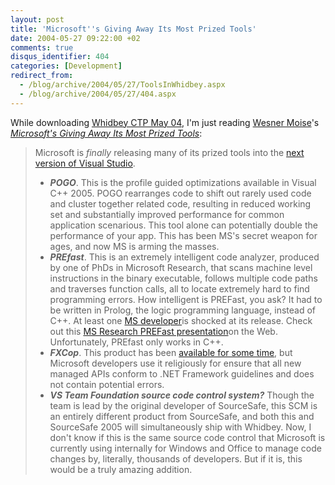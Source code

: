 ```yaml
---
layout: post
title: 'Microsoft''s Giving Away Its Most Prized Tools'
date: 2004-05-27 09:22:00 +02
comments: true
disqus_identifier: 404
categories: [Development]
redirect_from:
  - /blog/archive/2004/05/27/ToolsInWhidbey.aspx
  - /blog/archive/2004/05/27/404.aspx
---
```


While downloading [Whidbey CTP May 04](/archive/2004/05/27/visual-studio-2005-community-technology-preview-may-2004/), I'm just reading [Wesner Moise](http://wesnerm.blogs.com/net_undocumented/)'s *[Microsoft's Giving Away Its Most Prized Tools](http://wesnerm.blogs.com/net_undocumented/2004/05/microsofts_givi.html)*:

> Microsoft is *finally* releasing many of its prized tools into the [next version of Visual Studio](http://msdn.microsoft.com/vstudio/productinfo/roadmap.aspx).
>
> -   ***POGO***. This is the profile guided optimizations available in Visual C++ 2005. POGO rearranges code to shift out rarely used code and cluster together related code, resulting in reduced working set and substantially improved performance for common application scenarious. This tool alone can potentially double the performance of your app. This has been MS's secret weapon for ages, and now MS is arming the masses.
> -   ***PREfast***. This is an extremely intelligent code analyzer, produced by one of PhDs in Microsoft Research, that scans machine level instructions in the binary executable, follows multiple code paths and traverses function calls, all to locate extremely hard to find programming errors. How intelligent is PREFast, you ask? It had to be written in Prolog, the logic programming language, instead of C++. At least one [MS developer](http://rob.crabapples.net/archive/2004_05_23_default.htm#108559022050978424)is shocked at its release. Check out this [MS Research PREFast presentation](http://research.microsoft.com/specncheck/docs/pincus.ppt)on the Web. Unfortunately, PREfast only works in C++.
> -   ***FXCop***. This product has been [available for some time](http://www.gotdotnet.com/team/fxcop/), but Microsoft developers use it religiously for ensure that all new managed APIs conform to .NET Framework guidelines and does not contain potential errors.
> -   ***VS Team Foundation source code control system?*** Though the team is lead by the original developer of SourceSafe, this SCM is an entirely different product from SourceSafe, and both this and SourceSafe 2005 will simultaneously ship with Whidbey. Now, I don't know if this is the same source code control that Microsoft is currently using internally for Windows and Office to manage code changes by, literally, thousands of developers. But if it is, this would be a truly amazing addition.


